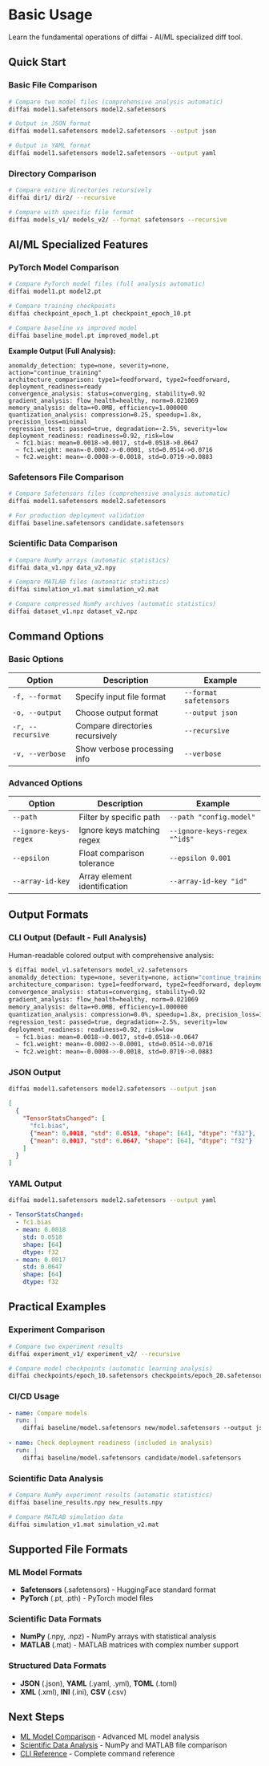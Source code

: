 # Basic Usage

Learn the fundamental operations of diffai - AI/ML specialized diff tool.

## Quick Start

### Basic File Comparison

```bash
# Compare two model files (comprehensive analysis automatic)
diffai model1.safetensors model2.safetensors

# Output in JSON format
diffai model1.safetensors model2.safetensors --output json

# Output in YAML format  
diffai model1.safetensors model2.safetensors --output yaml
```

### Directory Comparison

```bash
# Compare entire directories recursively
diffai dir1/ dir2/ --recursive

# Compare with specific file format
diffai models_v1/ models_v2/ --format safetensors --recursive
```

## AI/ML Specialized Features

### PyTorch Model Comparison

```bash
# Compare PyTorch model files (full analysis automatic)
diffai model1.pt model2.pt

# Compare training checkpoints  
diffai checkpoint_epoch_1.pt checkpoint_epoch_10.pt

# Compare baseline vs improved model
diffai baseline_model.pt improved_model.pt
```

**Example Output (Full Analysis):**
```
anomaldy_detection: type=none, severity=none, action="continue_training"
architecture_comparison: type1=feedforward, type2=feedforward, deployment_readiness=ready
convergence_analysis: status=converging, stability=0.92
gradient_analysis: flow_health=healthy, norm=0.021069
memory_analysis: delta=+0.0MB, efficiency=1.000000
quantization_analysis: compression=0.25, speedup=1.8x, precision_loss=minimal
regression_test: passed=true, degradation=-2.5%, severity=low
deployment_readiness: readiness=0.92, risk=low
  ~ fc1.bias: mean=0.0018->0.0017, std=0.0518->0.0647
  ~ fc1.weight: mean=-0.0002->-0.0001, std=0.0514->0.0716
  ~ fc2.weight: mean=-0.0008->-0.0018, std=0.0719->0.0883
```

### Safetensors File Comparison

```bash
# Compare Safetensors files (comprehensive analysis automatic)
diffai model1.safetensors model2.safetensors

# For production deployment validation
diffai baseline.safetensors candidate.safetensors
```

### Scientific Data Comparison

```bash
# Compare NumPy arrays (automatic statistics)
diffai data_v1.npy data_v2.npy

# Compare MATLAB files (automatic statistics)
diffai simulation_v1.mat simulation_v2.mat

# Compare compressed NumPy archives (automatic statistics)
diffai dataset_v1.npz dataset_v2.npz
```

## Command Options

### Basic Options

| Option | Description | Example |
|--------|-------------|---------|
| `-f, --format` | Specify input file format | `--format safetensors` |
| `-o, --output` | Choose output format | `--output json` |
| `-r, --recursive` | Compare directories recursively | `--recursive` |
| `-v, --verbose` | Show verbose processing info | `--verbose` |

### Advanced Options

| Option | Description | Example |
|--------|-------------|---------|
| `--path` | Filter by specific path | `--path "config.model"` |
| `--ignore-keys-regex` | Ignore keys matching regex | `--ignore-keys-regex "^id$"` |
| `--epsilon` | Float comparison tolerance | `--epsilon 0.001` |
| `--array-id-key` | Array element identification | `--array-id-key "id"` |

## Output Formats

### CLI Output (Default - Full Analysis)

Human-readable colored output with comprehensive analysis:

```bash
$ diffai model_v1.safetensors model_v2.safetensors
anomaldy_detection: type=none, severity=none, action="continue_training"
architecture_comparison: type1=feedforward, type2=feedforward, deployment_readiness=ready
convergence_analysis: status=converging, stability=0.92
gradient_analysis: flow_health=healthy, norm=0.021069
memory_analysis: delta=+0.0MB, efficiency=1.000000
quantization_analysis: compression=0.0%, speedup=1.8x, precision_loss=1.5%
regression_test: passed=true, degradation=-2.5%, severity=low
deployment_readiness: readiness=0.92, risk=low
  ~ fc1.bias: mean=0.0018->0.0017, std=0.0518->0.0647
  ~ fc1.weight: mean=-0.0002->-0.0001, std=0.0514->0.0716
  ~ fc2.weight: mean=-0.0008->-0.0018, std=0.0719->0.0883
```

### JSON Output

```bash
diffai model1.safetensors model2.safetensors --output json
```

```json
[
  {
    "TensorStatsChanged": [
      "fc1.bias",
      {"mean": 0.0018, "std": 0.0518, "shape": [64], "dtype": "f32"},
      {"mean": 0.0017, "std": 0.0647, "shape": [64], "dtype": "f32"}
    ]
  }
]
```

### YAML Output

```bash
diffai model1.safetensors model2.safetensors --output yaml
```

```yaml
- TensorStatsChanged:
  - fc1.bias
  - mean: 0.0018
    std: 0.0518
    shape: [64]
    dtype: f32
  - mean: 0.0017
    std: 0.0647
    shape: [64]
    dtype: f32
```


## Practical Examples

### Experiment Comparison

```bash
# Compare two experiment results
diffai experiment_v1/ experiment_v2/ --recursive

# Compare model checkpoints (automatic learning analysis)
diffai checkpoints/epoch_10.safetensors checkpoints/epoch_20.safetensors
```

### CI/CD Usage

```yaml
- name: Compare models
  run: |
    diffai baseline/model.safetensors new/model.safetensors --output json > model_diff.json
    
- name: Check deployment readiness (included in analysis)
  run: |
    diffai baseline/model.safetensors candidate/model.safetensors
```

### Scientific Data Analysis

```bash
# Compare NumPy experiment results (automatic statistics)
diffai baseline_results.npy new_results.npy

# Compare MATLAB simulation data
diffai simulation_v1.mat simulation_v2.mat
```

## Supported File Formats

### ML Model Formats
- **Safetensors** (.safetensors) - HuggingFace standard format
- **PyTorch** (.pt, .pth) - PyTorch model files

### Scientific Data Formats
- **NumPy** (.npy, .npz) - NumPy arrays with statistical analysis
- **MATLAB** (.mat) - MATLAB matrices with complex number support

### Structured Data Formats
- **JSON** (.json), **YAML** (.yaml, .yml), **TOML** (.toml)
- **XML** (.xml), **INI** (.ini), **CSV** (.csv)

## Next Steps

- [ML Model Comparison](ml-model-comparison.md) - Advanced ML model analysis
- [Scientific Data Analysis](scientific-data.md) - NumPy and MATLAB file comparison
- [CLI Reference](../reference/cli-reference.md) - Complete command reference

